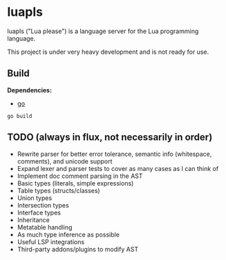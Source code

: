 # luapls

luapls ("Lua please") is a language server for the Lua programming language.

This project is under very heavy development and is not ready for use.

## Build

**Dependencies:**
- [go](https://go.dev)

```
go build
```

## TODO (always in flux, not necessarily in order)

- Rewrite parser for better error tolerance, semantic info (whitespace, comments), and unicode support
- Expand lexer and parser tests to cover as many cases as I can think of
- Implement doc comment parsing in the AST
- Basic types (literals, simple expressions)
- Table types (structs/classes)
- Union types
- Intersection types
- Interface types
- Inheritance
- Metatable handling
- As much type inference as possible
- Useful LSP integrations
- Third-party addons/plugins to modify AST
